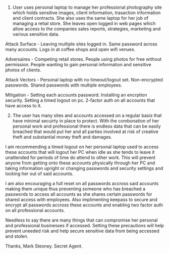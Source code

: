 
1. User uses personal laptop to manage her professional photography site which holds sensitive images, client information, trasaction information and client contracts. She also uses the same laptop for her job of managing a retial store. She leaves open logged in web pages which allow access to the companies sales reports, strategies, marketing and various sensitive data.

Attack Surface - Leaving multiple sites logged in. Same password across many accounts. Logs in at coffee shops and open wifi venues.

Adversaires - Competing retail stores. People using photos for free without permission. People wanting to gain personal information and sensitive photos of clients.

Attack Vectors - Personal laptop with no timeout/logout set. Non-encrypted passwords. Shared passwords with multiple employees.

Mitigation - Setting each accounts password. Installing an encrption security. Setting a timed logout on pc. 2-factor auth on all accounts that have access to it.

2. The user has many sites and accounts accessed on a regular basis that have minimal secuirty in place to protect. With the combonation of her personal work and professional there is endless data that can be easily breached that would put her and all parties involved at risk of creative theft and substantial money theft and damages.

I am recommending a timed logout on her personal laptop used to access these accounts that will logout her PC when idle as she tends to leave it unattended for periods of time do attend to other work. This will prevent anyone from getting onto these accounts physically through her PC and taking information upright or changing passwords and security settings and locking her out of said accounts.

I am also encouraging a full reset on all passwords accross said accounts making them unique thus preventing someone who has breached a passwords to access all accounts as she shares certain passwords for shared access with employees. Also implimenting keepass to secure and encrypt all passwords accross these accounts and enabling two factor auth on all professional accounts.

Needless to say there are many things that can compromise her personal and professional businesses if accessed. Setting these precautions will help prevent uneeded risk and help secure sensitive data from being accessed and stolen.

Thanks,
Mark Stesney.
Secret Agent.